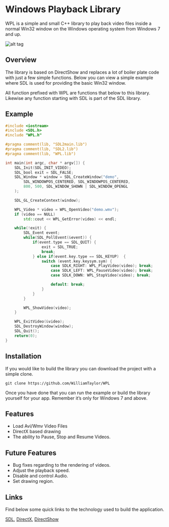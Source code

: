 # Windows Playback Library

WPL is a simple and small C++ library to play back video files inside a normal Win32 window on the Windows operating system from Windows 7 and up.

![alt tag](http://localhost:18428/images/projects/wpl.png)

## Overview

The library is based on DirectShow and replaces a lot of boiler plate code with just a few simple functions. Below you can view a simple example where SDL is used for providing the basic Win32 window.

All function prefixed with WPL are functions that below to this library. Likewise any function starting with SDL is part of the SDL library.

## Example

```c++
#include <iostream>
#include <SDL.h>
#include "WPL.h"

#pragma comment(lib, "SDL2main.lib")
#pragma comment(lib, "SDL2.lib")
#pragma comment(lib, "WPL.lib")

int main(int argc, char * argv[]) {
	SDL_Init(SDL_INIT_VIDEO);
	SDL_bool exit = SDL_FALSE;
	SDL_Window * window = SDL_CreateWindow("demo",
		SDL_WINDOWPOS_CENTERED,	SDL_WINDOWPOS_CENTERED,
		800, 500, SDL_WINDOW_SHOWN | SDL_WINDOW_OPENGL
	);

	SDL_GL_CreateContext(window);

	WPL_Video * video = WPL_OpenVideo("demo.wmv");
	if (video == NULL)
		std::cout << WPL_GetError(video) << endl;

	while(!exit) {
		SDL_Event event;
		while(SDL_PollEvent(&event)) {
			if(event.type == SDL_QUIT) {
				exit = SDL_TRUE;
				break;
			} else if(event.key.type == SDL_KEYUP)	{
				switch (event.key.keysym.sym) {
					case SDLK_RIGHT: WPL_PlayVideo(video); break;
					case SDLK_LEFT: WPL_PauseVideo(video); break;
					case SDLK_DOWN: WPL_StopVideo(video); break;

					default: break;
				}
			}
		}

		WPL_ShowVideo(video);
	}

	WPL_ExitVideo(&video);
	SDL_DestroyWindow(window);
	SDL_Quit();
	return(0);
}
```

## Installation

If you would like to build the library you can download the project with a simple clone.

```git clone https://github.com/WilliamTaylor/WPL```

Once you have done that you can run the example or build the library yourself for your app.  Remember it’s only for Windows 7 and above.

## Features

* Load Avi/Wmv Video Files
* DirectX based drawing
* The ability to Pause, Stop and Resume Videos.

## Future Features

* Bug fixes regarding to the rendering of videos.
* Adjust the playback speed.
* Disable and control Audio.
* Set drawing region.

## Links

Find below some quick links to the technology used to build the application.

[SDL]("https://www.libsdl.org/"), [DirectX]("https://www.microsoft.com/en-us/download/search.aspx?q=directx"), [DirectShow]("https://msdn.microsoft.com/en-us/library/windows/desktop/dd390351(v=vs.85).aspx")
